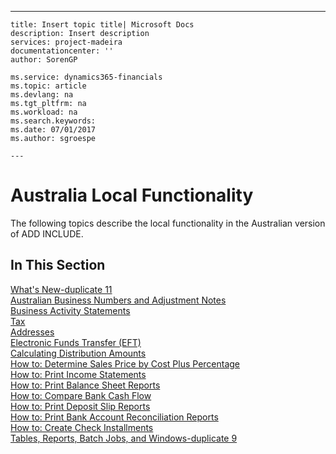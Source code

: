 ---
    title: Insert topic title| Microsoft Docs
    description: Insert description
    services: project-madeira
    documentationcenter: ''
    author: SorenGP

    ms.service: dynamics365-financials
    ms.topic: article
    ms.devlang: na
    ms.tgt_pltfrm: na
    ms.workload: na
    ms.search.keywords:
    ms.date: 07/01/2017
    ms.author: sgroespe

    ---
# Australia Local Functionality
The following topics describe the local functionality in the Australian version of ADD INCLUDE<!--[!INCLUDE[navnow](../../ApplicationDesign/includes/navnow_md.md)]-->.  
  
## In This Section  
 [What's New\-duplicate 11](../../LocalFunctionalityForMicrosoftDynamicsNav2016/Australia/what-s-new-duplicate-11.md)  
  [Australian Business Numbers and Adjustment Notes](../../LocalFunctionalityForMicrosoftDynamicsNav2016/Australia/australian-business-numbers-and-adjustment-notes.md)  
  [Business Activity Statements](../../LocalFunctionalityForMicrosoftDynamicsNav2016/Australia/business-activity-statements.md)  
  [Tax](../../LocalFunctionalityForMicrosoftDynamicsNav2016/Australia/tax.md)  
  [Addresses](../../LocalFunctionalityForMicrosoftDynamicsNav2016/Australia/addresses.md)  
  [Electronic Funds Transfer \(EFT\)](../../LocalFunctionalityForMicrosoftDynamicsNav2016/Australia/electronic-funds-transfer-eft-.md)  
  [Calculating Distribution Amounts](../../LocalFunctionalityForMicrosoftDynamicsNav2016/Australia/calculating-distribution-amounts.md)  
  [How to: Determine Sales Price by Cost Plus Percentage](../../LocalFunctionalityForMicrosoftDynamicsNav2016/Australia/how-to-determine-sales-price-by-cost-plus-percentage.md)  
  [How to: Print Income Statements](../../LocalFunctionalityForMicrosoftDynamicsNav2016/Australia/how-to-print-income-statements.md)  
  [How to: Print Balance Sheet Reports](../../LocalFunctionalityForMicrosoftDynamicsNav2016/Australia/how-to-print-balance-sheet-reports.md)  
  [How to: Compare Bank Cash Flow](../../LocalFunctionalityForMicrosoftDynamicsNav2016/Australia/how-to-compare-bank-cash-flow.md)  
  [How to: Print Deposit Slip Reports](../../LocalFunctionalityForMicrosoftDynamicsNav2016/Australia/how-to-print-deposit-slip-reports.md)  
  [How to: Print Bank Account Reconciliation Reports](../../LocalFunctionalityForMicrosoftDynamicsNav2016/Australia/how-to-print-bank-account-reconciliation-reports.md)  
  [How to: Create Check Installments](../../LocalFunctionalityForMicrosoftDynamicsNav2016/Australia/how-to-create-check-installments.md)  
  [Tables, Reports, Batch Jobs, and Windows\-duplicate 9](../../LocalFunctionalityForMicrosoftDynamicsNav2016/Australia/tables-reports-batch-jobs-and-windows-duplicate-9.md)